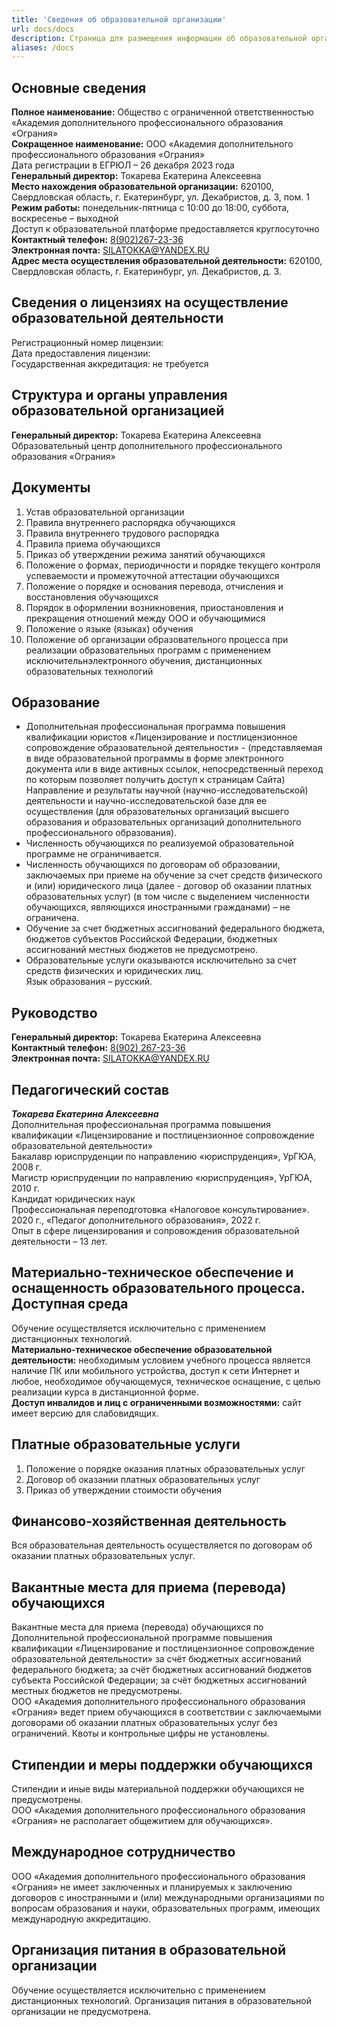 ```yaml
---
title: 'Сведения об образовательной организации'
url: docs/docs
description: Страница для размещения информации об образовательной организацией
aliases: /docs
---
```


## Основные сведения

**Полное наименование:** Общество с ограниченной ответственностью «Академия дополнительного профессионального образования «Ограния»  
**Сокращенное наименование:** ООО «Академия дополнительного профессионального образования «Ограния»  
Дата регистрации в ЕГРЮЛ – 26 декабря 2023 года  
**Генеральный директор:** Токарева Екатерина Алексеевна  
**Место нахождения образовательной организации:** 620100, Свердловская область, г. Екатеринбург, ул. Декабристов, д. 3, пом. 1  
**Режим работы:** понедельник-пятница с 10:00 до 18:00, суббота, воскресенье – выходной  
Доступ к образовательной платформе предоставляется круглосуточно  
**Контактный телефон:** [8(902)267-23-36](tel:89022672336)  
**Электронная почта:** <SILATOKKA@YANDEX.RU>  
**Адрес места осуществления образовательной деятельности:** 620100, Свердловская область, г. Екатеринбург, ул. Декабристов, д. 3.  

## Сведения о лицензиях на осуществление образовательной деятельности

Регистрационный номер лицензии:  
Дата предоставления лицензии:  
Государственная аккредитация: не требуется

## Структура и органы управления образовательной организацией

**Генеральный директор:** Токарева Екатерина Алексеевна  
Образовательный центр дополнительного профессионального образования «Ограния»

## Документы

1. Устав образовательной организации
2. Правила внутреннего распорядка обучающихся
3. Правила внутреннего трудового распорядка
4. Правила приема обучающихся
5. Приказ об утверждении режима занятий обучающихся
6. Положение о формах, периодичности и порядке текущего контроля успеваемости и промежуточной аттестации обучающихся
7. Положение о порядке и основания перевода, отчисления и восстановления обучающихся
8. Порядок в оформлении возникновения, приостановления и прекращения отношений между ООО и обучающимися
9. Положение о языке (языках) обучения
10. Положение об организации образовательного процесса при реализации образовательных программ с применением исключительнэлектронного обучения, дистанционных образовательных технологий

## Образование

- Дополнительная профессиональная программа повышения квалификации юристов «Лицензирование и постлицензионное сопровождение образовательной деятельности» - (представляемая в виде образовательной программы в форме электронного документа или в виде активных ссылок, непосредственный переход по которым позволяет получить доступ к страницам Сайта)
Направление и результаты научной (научно-исследовательской) деятельности и научно-исследовательской базе для ее осуществления (для образовательных организаций высшего образования и образовательных организаций дополнительного профессионального образования).  
- Численность обучающихся по реализуемой образовательной программе не ограничивается.  
- Численность обучающихся по договорам об образовании, заключаемых при приеме на обучение за счет средств физического и (или) юридического лица (далее - договор об оказании платных образовательных услуг) (в том числе с выделением численности обучающихся, являющихся иностранными гражданами) – не ограничена.  
- Обучение за счет бюджетных ассигнований федерального бюджета, бюджетов субъектов Российской Федерации, бюджетных ассигнований местных бюджетов не предусмотрено.  
- Образовательные услуги оказываются исключительно за счет средств физических и юридических лиц.  
Язык образования  – русский.

## Руководство

**Генеральный директор:** Токарева Екатерина Алексеевна  
**Контактный телефон:** [8(902) 267-23-36](tel:89022672336)  
**Электронная почта:** <SILATOKKA@YANDEX.RU>  

## Педагогический состав

***Токарева Екатерина Алексеевна***  
Дополнительная профессиональная программа повышения квалификации «Лицензирование и постлицензионное сопровождение образовательной деятельности»  
Бакалавр юриспруденции по направлению «юриспруденция», УрГЮА, 2008 г.  
Магистр юриспруденции по направлению «юриспруденция», УрГЮА, 2010 г.  
Кандидат юридических наук  
Профессиональная переподготовка «Налоговое консультирование». 2020 г., «Педагог дополнительного образования», 2022 г.  
Опыт в сфере лицензирования и сопровождения образовательной деятельности – 13 лет.

## Материально-техническое обеспечение и оснащенность образовательного процесса. Доступная среда

Обучение осуществляется исключительно с применением дистанционных технологий.  
**Материально-техническое обеспечение образовательной деятельности:** необходимым условием учебного процесса является наличие ПК или мобильного устройства, доступ к сети Интернет и любое, необходимое обучающемуся, техническое оснащение, с целью реализации курса в дистанционной форме.  
**Доступ инвалидов и лиц с ограниченными возможностями:** сайт имеет версию для слабовидящих.

## Платные образовательные услуги

1. Положение о порядке оказания платных образовательных услуг
2. Договор об оказании платных образовательных услуг
3. Приказ об утверждении стоимости обучения

## Финансово-хозяйственная деятельность

Вся образовательная деятельность осуществляется по договорам об оказании платных образовательных услуг.

## Вакантные места для приема (перевода) обучающихся

Вакантные места для приема (перевода) обучающихся по Дополнительной профессиональной программе повышения квалификации «Лицензирование и постлицензионное сопровождение образовательной деятельности» за счёт бюджетных ассигнований федерального бюджета; за счёт бюджетных ассигнований бюджетов субъекта Российской Федерации; за счёт бюджетных ассигнований местных бюджетов не предусмотрены.  
ООО «Академия дополнительного профессионального образования «Ограния» ведет прием обучающихся в соответствии с заключаемыми договорами об оказании платных образовательных услуг без ограничений.
Квоты и контрольные цифры не установлены.

## Стипендии и меры поддержки обучающихся

Стипендии и иные виды материальной поддержки обучающихся не предусмотрены.  
ООО «Академия дополнительного профессионального образования «Ограния» не располагает общежитием для обучающихся».

## Международное сотрудничество

ООО «Академия дополнительного профессионального образования «Ограния» не имеет заключенных и планируемых к заключению договоров с иностранными и (или) международными организациями по вопросам образования и науки, образовательных программ, имеющих международную аккредитацию.

## Организация питания в образовательной организации

Обучение осуществляется исключительно с применением дистанционных технологий. Организация питания в образовательной организации не предусмотрена.
